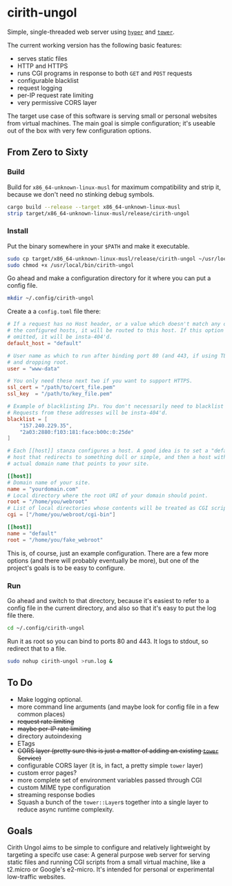 # cirith-ungol
Simple, single-threaded web server using
[`hyper`](https://github.com/hyperium/hyper) and
[`tower`](https://github.com/tower-rs/tower).

The current working version has the following basic features:

  * serves static files
  * HTTP and HTTPS
  * runs CGI programs in response to both `GET` and `POST` requests
  * configurable blacklist
  * request logging
  * per-IP request rate limiting
  * very permissive CORS layer

The target use case of this software is serving small or personal websites
from virtual machines. The main goal is simple configuration; it's useable
out of the box with very few configuration options.

## From Zero to Sixty

### Build

Build for `x86_64-unknown-linux-musl` for maximum compatibility and
strip it, because we don't need no stinking debug symbols.

```sh
cargo build --release --target x86_64-unknown-linux-musl
strip target/x86_64-unknown-linux-musl/release/cirith-ungol
```

### Install

Put the binary somewhere in your `$PATH` and make it executable.

```sh
sudo cp target/x86_64-unknown-linux-musl/release/cirith-ungol ~/usr/local/bin/
sudo chmod +x /usr/local/bin/cirith-ungol
```

Go ahead and make a configuration directory for it where you can put a
config file.

```sh
mkdir ~/.config/cirith-ungol
```

Create a a `config.toml` file there:

```toml
# If a request has no Host header, or a value which doesn't match any of
# the configured hosts, it will be routed to this host. If this option is
# omitted, it will be insta-404'd.
default_host = "default"

# User name as which to run after binding port 80 (and 443, if using TLS)
# and dropping root.
user = "www-data"

# You only need these next two if you want to support HTTPS.
ssl_cert = "/path/to/cert_file.pem"
ssl_key  = "/path/to/key_file.pem"

# Example of blacklisting IPs. You don't necessarily need to blacklist these.
# Requests from these addresses will be insta-404'd.
blacklist = [
    "157.240.229.35",
    "2a03:2880:f103:181:face:b00c:0:25de"
]

# Each [[host]] stanza configures a host. A good idea is to set a "default"
# host that redirects to something dull or simple, and then a host with your
# actual domain name that points to your site.

[[host]]
# Domain name of your site.
name = "yourdomain.com"
# Local directory where the root URI of your domain should point.
root = "/home/you/webroot"
# List of local directories whose contents will be treated as CGI scripts.
cgi = ["/home/you/webroot/cgi-bin"]

[[host]]
name = "default"
root = "/home/you/fake_webroot"

```

This is, of course, just an example configuration. There are a few more options
(and there will probably eventually be more), but one of the project's goals is
to be easy to configure.

### Run

Go ahead and switch to that directory, because it's easiest to refer to a
config file in the current directory, and also so that it's easy to put the
log file there.

```sh
cd ~/.config/cirith-ungol
```

Run it as root so you can bind to ports 80 and 443. It logs to stdout, so
redirect that to a file.

```sh
sudo nohup cirith-ungol >run.log &
```

## To Do

  * Make logging optional.
  * more command line arguments (and maybe look for config file in a few
    common places)
  * ~~request rate limiting~~
  * ~~maybe per-IP rate limiting~~
  * directory autoindexing
  * ETags
  * ~~CORS layer (pretty sure this is just a matter of adding an existing
    [`tower`](https://github.com/tower-rs/tower) Service)~~
  * configurable CORS layer (it is, in fact, a pretty simple `tower` layer)
  * custom error pages?
  * more complete set of environment variables passed through CGI
  * custom MIME type configuration
  * streaming response bodies
  * Squash a bunch of the `tower::Layer`s together into a single layer to
    reduce async runtime complexity.

## Goals

Cirith Ungol aims to be simple to configure and relatively lightweight by
targeting a specifc use case: A general purpose web server for serving static
files and running CGI scripts from a small virtual machine, like a t2.micro or
Google's e2-micro. It's intended for personal or experimental low-traffic
websites. 